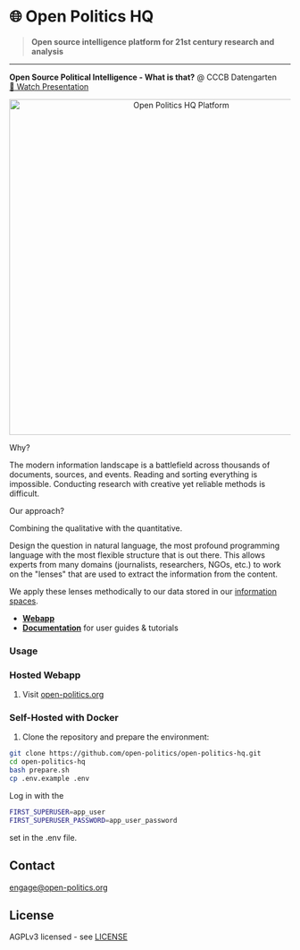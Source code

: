 # 🌐 Open Politics HQ

> **Open source intelligence platform for 21st century research and analysis**

---
**Open Source Political Intelligence - What is that?** @ CCCB Datengarten  
[🎥 Watch Presentation](https://media.ccc.de/v/dg-111)

<div align="center">
  <img src=".github/assets/images/exactly.png" alt="Open Politics HQ Platform" width="600">
</div>

Why? 

 The modern information landscape is a battlefield across thousands of documents, sources, and events. Reading and sorting everything is impossible. Conducting research with creative yet reliable methods is difficult.

Our approach?

Combining the qualitative with the quantitative. 

Design the question in natural language, the most profound programming language with the most flexible structure that is out there. This allows experts from many domains (journalists, researchers, NGOs, etc.) to work on the "lenses" that are used to extract the information from the content.

We apply these lenses methodically to our data stored in our [information spaces](https://docs.open-politics.org/information-spaces).


- **[Webapp](https://open-politics.org)**
- **[Documentation](https://docs.open-politics.org)** for user guides & tutorials
  

### Usage

### Hosted Webapp
1. Visit [open-politics.org](https://open-politics.org/webpages/register) 


### Self-Hosted with Docker
1. Clone the repository and prepare the environment:
```bash
git clone https://github.com/open-politics/open-politics-hq.git
cd open-politics-hq
bash prepare.sh
cp .env.example .env
```

Log in with the 
```bash
FIRST_SUPERUSER=app_user
FIRST_SUPERUSER_PASSWORD=app_user_password
```
set in the .env file.


## Contact
engage@open-politics.org


## License
AGPLv3 licensed - see [LICENSE](LICENSE)
